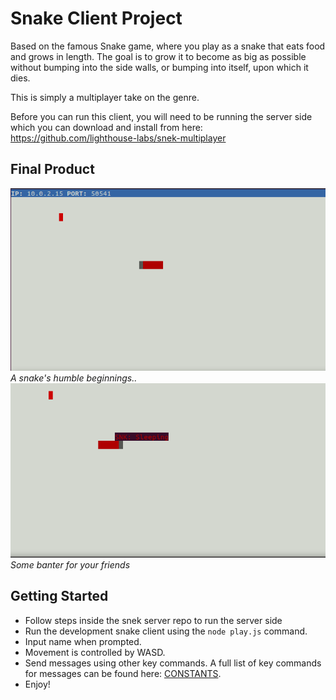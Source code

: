 # Snake Client Project

Based on the famous Snake game, where you play as a snake that eats food and grows in length. The goal is to grow it to become as big as possible without bumping into the side walls, or bumping into itself, upon which it dies.

This is simply a multiplayer take on the genre.

Before you can run this client, you will need to be running the server side which you can download and install from here: https://github.com/lighthouse-labs/snek-multiplayer

## Final Product

![A snake's humble beginnings..](https://github.com/ConsensusAI/snake-client/blob/master/screenshots/snake-client.png)
_A snake's humble beginnings.._
![Some banter for your friends](https://github.com/ConsensusAI/snake-client/blob/master/screenshots/snake-falling-asleep.png)
_Some banter for your friends_

## Getting Started

- Follow steps inside the snek server repo to run the server side
- Run the development snake client using the `node play.js` command.
- Input name when prompted.
- Movement is controlled by WASD.
- Send messages using other key commands. A full list of key commands for messages can be found here: [CONSTANTS](./constants.js).
- Enjoy!
